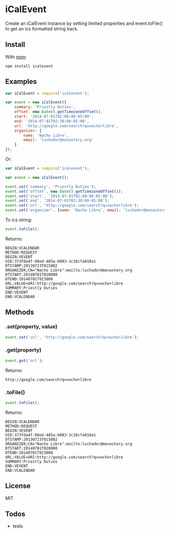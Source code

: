 # iCalEvent

Create an iCalEvent instance by setting limited properties and event.toFile() to get an ics formatted string back.

## Install

With [npm](http://npmjs.org):

	npm install icalevent


## Examples

``` js
var iCalEvent = require('icalevent');

var event = new iCalEvent({
	summary: 'Priestly Duties',
	offset: new Date().getTimezoneOffset(),
	start: '2014-07-01T02:00:00-05:00',
	end: '2014-07-01T02:30:00-05:00',
	url: 'http://google.com/search?q=nacho+libre',
	organizer: {
		name: 'Nacho Libre',
		email: 'luchador@monastery.org'
	}
});
```

Or:

``` js
var iCalEvent = require('icalevent');

var event = new iCalEvent();

event.set('summary', 'Priestly Duties');
event.set('offset', new Date().getTimezoneOffset());
event.set('start', '2014-07-01T02:00:00-05:00');
event.set('end', '2014-07-01T02:30:00-05:00');
event.set('url', 'http://google.com/search?q=nacho+libre');
event.set('organizer', {name: 'Nacho Libre', email: 'luchador@monastery.org'});
```

To ics string:

``` js
event.toFile();
```

Returns:

```
BEGIN:VCALENDAR
METHOD:REQUEST
BEGIN:VEVENT
UID:373fda4f-08ed-485a-b083-3c26cfa010a1
DTSTAMP:20130723T015802
ORGANIZER;CN="Nacho Libre":mailto:luchador@monastery.org
DTSTART:20140701T020000
DTEND:20140701T023000
URL;VALUE=URI:http://google.com/search?q=nacho+libre
SUMMARY:Priestly Duties
END:VEVENT
END:VCALENDAR
```

## Methods

### .set(property, value)
``` js
event.set('url', 'http://google.com/search?q=nacho+libre');
```

### .get(property)
``` js
event.get('url');
```

Returns:

```
http://google.com/search?q=nacho+libre
```

### .toFile()
``` js
event.toFile();
```

Returns:

```
BEGIN:VCALENDAR
METHOD:REQUEST
BEGIN:VEVENT
UID:373fda4f-08ed-485a-b083-3c26cfa010a1
DTSTAMP:20130723T015802
ORGANIZER;CN="Nacho Libre":mailto:luchador@monastery.org
DTSTART:20140701T020000
DTEND:20140701T023000
URL;VALUE=URI:http://google.com/search?q=nacho+libre
SUMMARY:Priestly Duties
END:VEVENT
END:VCALENDAR
```


## License

MIT

## Todos

* tests